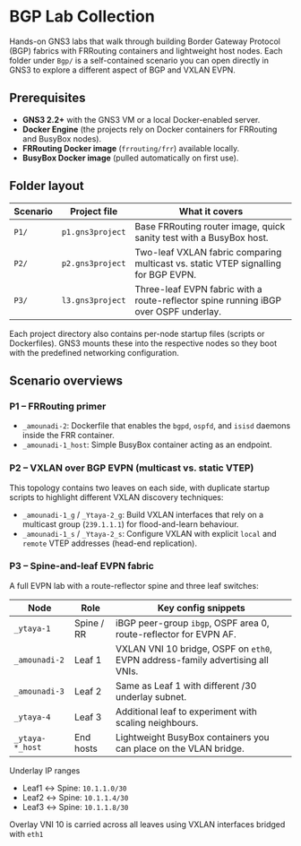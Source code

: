 # BGP Lab Collection

Hands-on GNS3 labs that walk through building Border Gateway Protocol (BGP) fabrics with
FRRouting containers and lightweight host nodes. Each folder under `Bgp/` is a
self-contained scenario you can open directly in GNS3 to explore a different
aspect of BGP and VXLAN EVPN.

## Prerequisites

- **GNS3 2.2+** with the GNS3 VM or a local Docker-enabled server.
- **Docker Engine** (the projects rely on Docker containers for FRRouting and
  BusyBox nodes).
- **FRRouting Docker image** (`frrouting/frr`) available locally.
- **BusyBox Docker image** (pulled automatically on first use).


## Folder layout

| Scenario | Project file | What it covers |
|----------|--------------|----------------|
| `P1/`    | `p1.gns3project` | Base FRRouting router image, quick sanity test with a BusyBox host. |
| `P2/`    | `p2.gns3project` | Two-leaf VXLAN fabric comparing multicast vs. static VTEP signalling for BGP EVPN. |
| `P3/`    | `l3.gns3project` | Three-leaf EVPN fabric with a route-reflector spine running iBGP over OSPF underlay. |

Each project directory also contains per-node startup files (scripts or
Dockerfiles). GNS3 mounts these into the respective nodes so they boot with the
predefined networking configuration.

## Scenario overviews

### P1 – FRRouting primer

- `_amounadi-2`: Dockerfile that enables the `bgpd`, `ospfd`, and `isisd`
  daemons inside the FRR container.
- `_amounadi-1_host`: Simple BusyBox container acting as an endpoint.


### P2 – VXLAN over BGP EVPN (multicast vs. static VTEP)

This topology contains two leaves on each side, with duplicate startup scripts to
highlight different VXLAN discovery techniques:

- `_amounadi-1_g` / `_Ytaya-2_g`: Build VXLAN interfaces that rely on a
  multicast group (`239.1.1.1`) for flood-and-learn behaviour.
- `_amounadi-1_s` / `_Ytaya-2_s`: Configure VXLAN with explicit `local` and
  `remote` VTEP addresses (head-end replication).


### P3 – Spine-and-leaf EVPN fabric

A full EVPN lab with a route-reflector spine and three leaf switches:

| Node          | Role            | Key config snippets |
|---------------|-----------------|---------------------|
| `_ytaya-1`    | Spine / RR      | iBGP peer-group `ibgp`, OSPF area 0, route-reflector for EVPN AF. |
| `_amounadi-2` | Leaf 1          | VXLAN VNI 10 bridge, OSPF on `eth0`, EVPN address-family advertising all VNIs. |
| `_amounadi-3` | Leaf 2          | Same as Leaf 1 with different /30 underlay subnet. |
| `_ytaya-4`    | Leaf 3          | Additional leaf to experiment with scaling neighbours. |
| `_ytaya-*_host` | End hosts    | Lightweight BusyBox containers you can place on the VLAN bridge. |

Underlay IP ranges

- Leaf1 ↔ Spine: `10.1.1.0/30`
- Leaf2 ↔ Spine: `10.1.1.4/30`
- Leaf3 ↔ Spine: `10.1.1.8/30`

Overlay VNI 10 is carried across all leaves using VXLAN interfaces bridged with
`eth1` 

